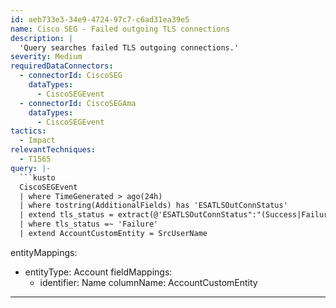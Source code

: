 ```yaml
---
id: aeb733e3-34e9-4724-97c7-c6ad31ea39e5
name: Cisco SEG - Failed outgoing TLS connections
description: |
  'Query searches failed TLS outgoing connections.'
severity: Medium
requiredDataConnectors:
  - connectorId: CiscoSEG
    dataTypes:
      - CiscoSEGEvent
  - connectorId: CiscoSEGAma
    dataTypes:
      - CiscoSEGEvent
tactics:
  - Impact
relevantTechniques:
  - T1565
query: |-
  ```kusto
  CiscoSEGEvent
  | where TimeGenerated > ago(24h)
  | where tostring(AdditionalFields) has 'ESATLSOutConnStatus'
  | extend tls_status = extract(@'ESATLSOutConnStatus":"(Success|Failure)"', 1, tostring(AdditionalFields))
  | where tls_status =~ 'Failure'
  | extend AccountCustomEntity = SrcUserName
  ```
entityMappings:
  - entityType: Account
    fieldMappings:
      - identifier: Name
        columnName: AccountCustomEntity
---
```


